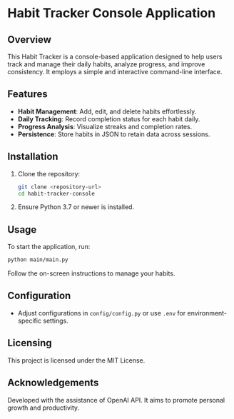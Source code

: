 # Habit Tracker Console Application

## Overview
This Habit Tracker is a console-based application designed to help users track and manage their daily habits, analyze progress, and improve consistency. It employs a simple and interactive command-line interface.

## Features
- **Habit Management**: Add, edit, and delete habits effortlessly.
- **Daily Tracking**: Record completion status for each habit daily.
- **Progress Analysis**: Visualize streaks and completion rates.
- **Persistence**: Store habits in JSON to retain data across sessions.

## Installation
1. Clone the repository:
   ```sh
   git clone <repository-url>
   cd habit-tracker-console
   ```
2. Ensure Python 3.7 or newer is installed.

## Usage
To start the application, run:
```sh
python main/main.py
```
Follow the on-screen instructions to manage your habits.

## Configuration
- Adjust configurations in `config/config.py` or use `.env` for environment-specific settings.

## Licensing
This project is licensed under the MIT License.

## Acknowledgements
Developed with the assistance of OpenAI API. 
It aims to promote personal growth and productivity.